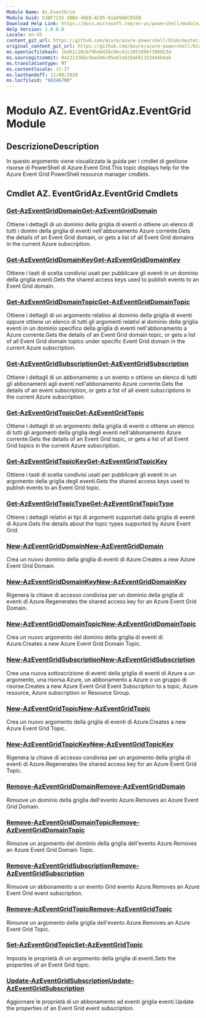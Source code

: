 ```yaml
---
Module Name: Az.EventGrid
Module Guid: 53BF7132-5BB4-46EB-AC05-61A49A6CD5EB
Download Help Link: https://docs.microsoft.com/en-us/powershell/module/az.eventgrid
Help Version: 1.0.0.0
Locale: en-US
content_git_url: https://github.com/Azure/azure-powershell/blob/master/src/EventGrid/EventGrid/help/Az.EventGrid.md
original_content_git_url: https://github.com/Azure/azure-powershell/blob/master/src/EventGrid/EventGrid/help/Az.EventGrid.md
ms.openlocfilehash: 1bd61c28cbf96dd426c6bc41c205109bf390823d
ms.sourcegitcommit: 04221336bc9eed46c05ed1e828a6811534d4b4ab
ms.translationtype: MT
ms.contentlocale: it-IT
ms.lasthandoff: 12/08/2020
ms.locfileid: "98346780"
---
```

# <span data-ttu-id="cb39e-101">Modulo AZ. EventGrid</span><span class="sxs-lookup"><span data-stu-id="cb39e-101">Az.EventGrid Module</span></span>
## <span data-ttu-id="cb39e-102">Descrizione</span><span class="sxs-lookup"><span data-stu-id="cb39e-102">Description</span></span>
<span data-ttu-id="cb39e-103">In questo argomento viene visualizzata la guida per i cmdlet di gestione risorse di PowerShell di Azure Event Grid.</span><span class="sxs-lookup"><span data-stu-id="cb39e-103">This topic displays help for the Azure Event Grid PowerShell resource manager cmdlets.</span></span>

## <span data-ttu-id="cb39e-104">Cmdlet AZ. EventGrid</span><span class="sxs-lookup"><span data-stu-id="cb39e-104">Az.EventGrid Cmdlets</span></span>
### [<span data-ttu-id="cb39e-105">Get-AzEventGridDomain</span><span class="sxs-lookup"><span data-stu-id="cb39e-105">Get-AzEventGridDomain</span></span>](Get-AzEventGridDomain.md)
<span data-ttu-id="cb39e-106">Ottiene i dettagli di un dominio della griglia di eventi o ottiene un elenco di tutti i domini della griglia di eventi nell'abbonamento Azure corrente.</span><span class="sxs-lookup"><span data-stu-id="cb39e-106">Gets the details of an Event Grid domain, or gets a list of all Event Grid domains in the current Azure subscription.</span></span>

### [<span data-ttu-id="cb39e-107">Get-AzEventGridDomainKey</span><span class="sxs-lookup"><span data-stu-id="cb39e-107">Get-AzEventGridDomainKey</span></span>](Get-AzEventGridDomainKey.md)
<span data-ttu-id="cb39e-108">Ottiene i tasti di scelta condivisi usati per pubblicare gli eventi in un dominio della griglia eventi.</span><span class="sxs-lookup"><span data-stu-id="cb39e-108">Gets the shared access keys used to publish events to an Event Grid domain.</span></span>

### [<span data-ttu-id="cb39e-109">Get-AzEventGridDomainTopic</span><span class="sxs-lookup"><span data-stu-id="cb39e-109">Get-AzEventGridDomainTopic</span></span>](Get-AzEventGridDomainTopic.md)
<span data-ttu-id="cb39e-110">Ottiene i dettagli di un argomento relativo al dominio della griglia di eventi oppure ottiene un elenco di tutti gli argomenti relativi al dominio della griglia eventi in un dominio specifico della griglia di eventi nell'abbonamento a Azure corrente.</span><span class="sxs-lookup"><span data-stu-id="cb39e-110">Gets the details of an Event Grid domain topic, or gets a list of all Event Grid domain topics under specific Event Grid domain in the current Azure subscription.</span></span>

### [<span data-ttu-id="cb39e-111">Get-AzEventGridSubscription</span><span class="sxs-lookup"><span data-stu-id="cb39e-111">Get-AzEventGridSubscription</span></span>](Get-AzEventGridSubscription.md)
<span data-ttu-id="cb39e-112">Ottiene i dettagli di un abbonamento a un evento o ottiene un elenco di tutti gli abbonamenti agli eventi nell'abbonamento Azure corrente.</span><span class="sxs-lookup"><span data-stu-id="cb39e-112">Gets the details of an event subscription, or gets a list of all event subscriptions in the current Azure subscription.</span></span>

### [<span data-ttu-id="cb39e-113">Get-AzEventGridTopic</span><span class="sxs-lookup"><span data-stu-id="cb39e-113">Get-AzEventGridTopic</span></span>](Get-AzEventGridTopic.md)
<span data-ttu-id="cb39e-114">Ottiene i dettagli di un argomento della griglia di eventi o ottiene un elenco di tutti gli argomenti della griglia degli eventi nell'abbonamento Azure corrente.</span><span class="sxs-lookup"><span data-stu-id="cb39e-114">Gets the details of an Event Grid topic, or gets a list of all Event Grid topics in the current Azure subscription.</span></span>

### [<span data-ttu-id="cb39e-115">Get-AzEventGridTopicKey</span><span class="sxs-lookup"><span data-stu-id="cb39e-115">Get-AzEventGridTopicKey</span></span>](Get-AzEventGridTopicKey.md)
<span data-ttu-id="cb39e-116">Ottiene i tasti di scelta condivisi usati per pubblicare gli eventi in un argomento della griglia degli eventi.</span><span class="sxs-lookup"><span data-stu-id="cb39e-116">Gets the shared access keys used to publish events to an Event Grid topic.</span></span>

### [<span data-ttu-id="cb39e-117">Get-AzEventGridTopicType</span><span class="sxs-lookup"><span data-stu-id="cb39e-117">Get-AzEventGridTopicType</span></span>](Get-AzEventGridTopicType.md)
<span data-ttu-id="cb39e-118">Ottiene i dettagli relativi ai tipi di argomenti supportati dalla griglia di eventi di Azure.</span><span class="sxs-lookup"><span data-stu-id="cb39e-118">Gets the details about the topic types supported by Azure Event Grid.</span></span>

### [<span data-ttu-id="cb39e-119">New-AzEventGridDomain</span><span class="sxs-lookup"><span data-stu-id="cb39e-119">New-AzEventGridDomain</span></span>](New-AzEventGridDomain.md)
<span data-ttu-id="cb39e-120">Crea un nuovo dominio della griglia di eventi di Azure.</span><span class="sxs-lookup"><span data-stu-id="cb39e-120">Creates a new Azure Event Grid Domain.</span></span>

### [<span data-ttu-id="cb39e-121">New-AzEventGridDomainKey</span><span class="sxs-lookup"><span data-stu-id="cb39e-121">New-AzEventGridDomainKey</span></span>](New-AzEventGridDomainKey.md)
<span data-ttu-id="cb39e-122">Rigenera la chiave di accesso condivisa per un dominio della griglia di eventi di Azure.</span><span class="sxs-lookup"><span data-stu-id="cb39e-122">Regenerates the shared access key for an Azure Event Grid Domain.</span></span>

### [<span data-ttu-id="cb39e-123">New-AzEventGridDomainTopic</span><span class="sxs-lookup"><span data-stu-id="cb39e-123">New-AzEventGridDomainTopic</span></span>](New-AzEventGridDomainTopic.md)
<span data-ttu-id="cb39e-124">Crea un nuovo argomento del dominio della griglia di eventi di Azure.</span><span class="sxs-lookup"><span data-stu-id="cb39e-124">Creates a new Azure Event Grid Domain Topic.</span></span>

### [<span data-ttu-id="cb39e-125">New-AzEventGridSubscription</span><span class="sxs-lookup"><span data-stu-id="cb39e-125">New-AzEventGridSubscription</span></span>](New-AzEventGridSubscription.md)
<span data-ttu-id="cb39e-126">Crea una nuova sottoscrizione di eventi della griglia di eventi di Azure a un argomento, una risorsa Azure, un abbonamento a Azure o un gruppo di risorse.</span><span class="sxs-lookup"><span data-stu-id="cb39e-126">Creates a new Azure Event Grid Event Subscription to a topic, Azure resource, Azure subscription or Resource Group.</span></span>

### [<span data-ttu-id="cb39e-127">New-AzEventGridTopic</span><span class="sxs-lookup"><span data-stu-id="cb39e-127">New-AzEventGridTopic</span></span>](New-AzEventGridTopic.md)
<span data-ttu-id="cb39e-128">Crea un nuovo argomento della griglia di eventi di Azure.</span><span class="sxs-lookup"><span data-stu-id="cb39e-128">Creates a new Azure Event Grid Topic.</span></span>

### [<span data-ttu-id="cb39e-129">New-AzEventGridTopicKey</span><span class="sxs-lookup"><span data-stu-id="cb39e-129">New-AzEventGridTopicKey</span></span>](New-AzEventGridTopicKey.md)
<span data-ttu-id="cb39e-130">Rigenera la chiave di accesso condivisa per un argomento della griglia di eventi di Azure.</span><span class="sxs-lookup"><span data-stu-id="cb39e-130">Regenerates the shared access key for an Azure Event Grid Topic.</span></span>

### [<span data-ttu-id="cb39e-131">Remove-AzEventGridDomain</span><span class="sxs-lookup"><span data-stu-id="cb39e-131">Remove-AzEventGridDomain</span></span>](Remove-AzEventGridDomain.md)
<span data-ttu-id="cb39e-132">Rimuove un dominio della griglia dell'evento Azure.</span><span class="sxs-lookup"><span data-stu-id="cb39e-132">Removes an Azure Event Grid Domain.</span></span>

### [<span data-ttu-id="cb39e-133">Remove-AzEventGridDomainTopic</span><span class="sxs-lookup"><span data-stu-id="cb39e-133">Remove-AzEventGridDomainTopic</span></span>](Remove-AzEventGridDomainTopic.md)
<span data-ttu-id="cb39e-134">Rimuove un argomento del dominio della griglia dell'evento Azure.</span><span class="sxs-lookup"><span data-stu-id="cb39e-134">Removes an Azure Event Grid Domain Topic.</span></span>

### [<span data-ttu-id="cb39e-135">Remove-AzEventGridSubscription</span><span class="sxs-lookup"><span data-stu-id="cb39e-135">Remove-AzEventGridSubscription</span></span>](Remove-AzEventGridSubscription.md)
<span data-ttu-id="cb39e-136">Rimuove un abbonamento a un evento Grid evento Azure.</span><span class="sxs-lookup"><span data-stu-id="cb39e-136">Removes an Azure Event Grid event subscription.</span></span>

### [<span data-ttu-id="cb39e-137">Remove-AzEventGridTopic</span><span class="sxs-lookup"><span data-stu-id="cb39e-137">Remove-AzEventGridTopic</span></span>](Remove-AzEventGridTopic.md)
<span data-ttu-id="cb39e-138">Rimuove un argomento della griglia dell'evento Azure.</span><span class="sxs-lookup"><span data-stu-id="cb39e-138">Removes an Azure Event Grid Topic.</span></span>

### [<span data-ttu-id="cb39e-139">Set-AzEventGridTopic</span><span class="sxs-lookup"><span data-stu-id="cb39e-139">Set-AzEventGridTopic</span></span>](Set-AzEventGridTopic.md)
<span data-ttu-id="cb39e-140">Imposta le proprietà di un argomento della griglia di eventi.</span><span class="sxs-lookup"><span data-stu-id="cb39e-140">Sets the properties of an Event Grid topic.</span></span>

### [<span data-ttu-id="cb39e-141">Update-AzEventGridSubscription</span><span class="sxs-lookup"><span data-stu-id="cb39e-141">Update-AzEventGridSubscription</span></span>](Update-AzEventGridSubscription.md)
<span data-ttu-id="cb39e-142">Aggiornare le proprietà di un abbonamento ad eventi griglia eventi.</span><span class="sxs-lookup"><span data-stu-id="cb39e-142">Update the properties of an Event Grid event subscription.</span></span>


